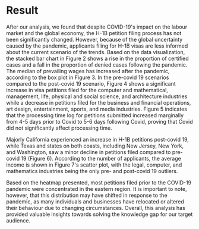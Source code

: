 # Result
After our analysis, we found that despite COVID-19's impact on the labour market and the global economy, the H-1B petition filing process has not been significantly changed. However, because of the global uncertainty caused by the pandemic, applicants filing for H-1B visas are less informed about the current scenario of the trends. Based on the data visualization, the stacked bar chart in Figure 2 shows a rise in the proportion of certified cases and a fall in the proportion of denied cases following the pandemic. The median of prevailing wages has increased after the pandemic, according to the box plot in Figure 3. In the pre-covid 19 scenarios compared to the post-covid 19 scenario, Figure 4 shows a significant increase in visa petitions filed for the computer and mathematical, management, life, physical and social science, and architecture industries while a decrease in petitions filed for the business and financial operations, art design, entertainment, sports, and media industries. Figure 5 indicates that the processing time log for petitions submitted increased marginally from 4-5 days prior to Covid to 5-6 days following Covid, proving that Covid did not significantly affect processing time.

Majorly California experienced an increase in H-1B petitions post-covid 19, while Texas and states on both coasts, including New Jersey, New York, and Washington, saw a minor decline in petitions filed compared to pre-covid 19 (Figure 6). According to the number of applicants, the average income is shown in Figure 7's scatter plot, with the legal, computer, and mathematics industries being the only pre- and post-covid 19 outliers.

Based on the heatmap presented, most petitions filed prior to the COVID-19 pandemic were concentrated in the eastern region. It is important to note, however, that this distribution may have shifted in response to the pandemic, as many individuals and businesses have relocated or altered their behaviour due to changing circumstances. Overall, this analysis has provided valuable insights towards solving the knowledge gap for our target audience.
